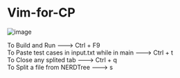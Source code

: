 # Vim-for-CP
![image](https://github.com/abdalrahmanshaban0/Vim-for-CP/assets/126330281/428cef6f-7dc2-47fd-88fd-f094f286cb8d)

To Build and Run ---> Ctrl + F9 <br>
To Paste test cases in input.txt while in main ---> Ctrl + t <br>
To Close any splited tab ---> Ctrl + q <br>
To Split a file from NERDTree ---> s <br>
